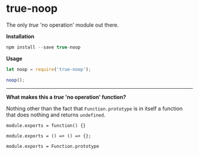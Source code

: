 # true-noop

The only _true_ 'no operation' module out there.

**Installation**
```javascript
npm install --save true-noop
```

**Usage**
```javascript
let noop = require('true-noop');

noop();
```

---

**What makes this a _true_ 'no operation' function?**

Nothing other than the fact that `Function.prototype` is in itself a function that does nothing and returns `undefined`.

`module.exports = function() {}`

`module.exports = () => () => {};`

`module.exports = Function.prototype`
